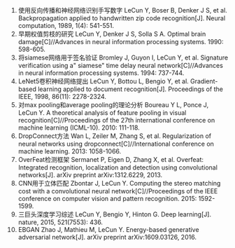 1. 使用反向传播和神经网络识别手写数字
LeCun Y, Boser B, Denker J S, et al. Backpropagation applied to handwritten zip code recognition[J]. Neural computation, 1989, 1(4): 541-551.
2. 早期权值剪枝的研究
LeCun Y, Denker J S, Solla S A. Optimal brain damage[C]//Advances in neural information processing systems. 1990: 598-605.
3. 将siamese网络用于签名验证
Bromley J, Guyon I, LeCun Y, et al. Signature verification using a" siamese" time delay neural network[C]//Advances in neural information processing systems. 1994: 737-744.
4. LeNet5卷积神经网络提出
LeCun Y, Bottou L, Bengio Y, et al. Gradient-based learning applied to document recognition[J]. Proceedings of the IEEE, 1998, 86(11): 2278-2324.
5. 对max pooling和average pooling的理论分析
Boureau Y L, Ponce J, LeCun Y. A theoretical analysis of feature pooling in visual recognition[C]//Proceedings of the 27th international conference on machine learning (ICML-10). 2010: 111-118.
6. DropConnect方法
Wan L, Zeiler M, Zhang S, et al. Regularization of neural networks using dropconnect[C]//International conference on machine learning. 2013: 1058-1066.
7. OverFeat检测框架
Sermanet P, Eigen D, Zhang X, et al. Overfeat: Integrated recognition, localization and detection using convolutional networks[J]. arXiv preprint arXiv:1312.6229, 2013.
8. CNN用于立体匹配
Zbontar J, LeCun Y. Computing the stereo matching cost with a convolutional neural network[C]//Proceedings of the IEEE conference on computer vision and pattern recognition. 2015: 1592-1599.
9. 三巨头深度学习综述
LeCun Y, Bengio Y, Hinton G. Deep learning[J]. nature, 2015, 521(7553): 436.
10. EBGAN
Zhao J, Mathieu M, LeCun Y. Energy-based generative adversarial network[J]. arXiv preprint arXiv:1609.03126, 2016.
